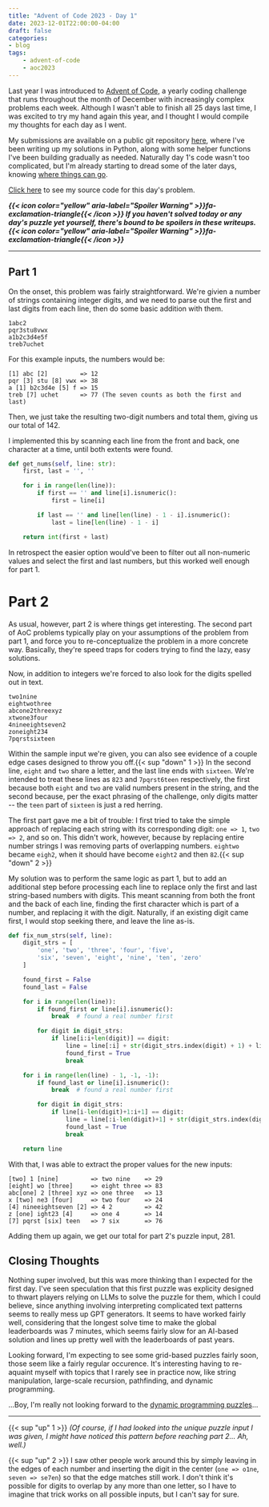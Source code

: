```yaml
---
title: "Advent of Code 2023 - Day 1"
date: 2023-12-01T22:00:00-04:00
draft: false
categories:
- blog
tags:
    - advent-of-code
    - aoc2023
---
```


Last year I was introduced to [Advent of Code](https://adventofcode.com/), a yearly coding challenge that runs throughout the month of December with increasingly complex problems each week. Although I wasn't able to finish all 25 days last time, I was excited to try my hand again this year, and I thought I would compile my thoughts for each day as I went.

My submissions are available on a public git repository [here](https://github.com/Ratheronfire/advent-of-code), where I've been writing up my solutions in Python, along with some helper functions I've been building gradually as needed. Naturally day 1's code wasn't too complicated, but I'm already starting to dread some of the later days, knowing [where things can go](https://github.com/Ratheronfire/advent-of-code/blob/master/2022/day-22.py).

[Click here](https://github.com/Ratheronfire/advent-of-code/blob/master/year_2023/day-1.py) to see my source code for this day's problem.

***{{< icon color="yellow" aria-label="Spoiler Warning" >}}fa-exclamation-triangle{{< /icon >}} If you haven't solved today or any day's puzzle yet yourself, there's bound to be spoilers in these writeups. {{< icon color="yellow" aria-label="Spoiler Warning" >}}fa-exclamation-triangle{{< /icon >}}***

---

## Part 1

On the onset, this problem was fairly straightforward. We're givien a number of strings containing integer digits, and we need to parse out the first and last digits from each line, then do some basic addition with them.

```
1abc2
pqr3stu8vwx
a1b2c3d4e5f
treb7uchet
```

For this example inputs, the numbers would be:

```
[1] abc [2]         => 12
pqr [3] stu [8] vwx => 38
a [1] b2c3d4e [5] f => 15
treb [7] uchet      => 77 (The seven counts as both the first and last)
```

Then, we just take the resulting two-digit numbers and total them, giving us our total of 142.

I implemented this by scanning each line from the front and back, one character at a time, until both extents were found.

```python
def get_nums(self, line: str):
    first, last = '', ''

    for i in range(len(line)):
        if first == '' and line[i].isnumeric():
            first = line[i]

        if last == '' and line[len(line) - 1 - i].isnumeric():
            last = line[len(line) - 1 - i]

    return int(first + last)
```

In retrospect the easier option would've been to filter out all non-numeric values and select the first and last numbers, but this worked well enough for part 1.

# Part 2

As usual, however, part 2 is where things get interesting. The second part of AoC problems typically play on your assumptions of the problem from part 1, and force you to re-conceptualize the problem in a more concrete way. Basically, they're speed traps for coders trying to find the lazy, easy solutions.

Now, in addition to integers we're forced to also look for the digits spelled out in text.

```
two1nine
eightwothree
abcone2threexyz
xtwone3four
4nineeightseven2
zoneight234
7pqrstsixteen
```

Within the sample input we're given, you can also see evidence of a couple edge cases designed to throw you off.{{< sup "down" 1 >}} In the second line, ``eight`` and ``two`` share a letter, and the last line ends with ``sixteen``. We're intended to treat these lines as ``823`` and ``7pqrst6teen`` respectively, the first because both ``eight`` and ``two`` are valid numbers present in the string, and the second because, per the exact phrasing of the challenge, only digits matter -- the ``teen`` part of ``sixteen`` is just a red herring.

The first part gave me a bit of trouble: I first tried to take the simple approach of replacing each string with its corresponding digit: ``one => 1``, ``two => 2``, and so on. This didn't work, however, because by replacing entire number strings I was removing parts of overlapping numbers.  `eightwo` became `eigh2`, when it should have become `eight2` and then `82`.{{< sup "down" 2 >}}

My solution was to perform the same logic as part 1, but to add an additional step before processing each line to replace only the first and last string-based numbers with digits. This meant scanning from both the front and the back of each line, finding the first character which is part of a number, and replacing it with the digit. Naturally, if an existing digit came first, I would stop seeking there, and leave the line as-is.

```python
def fix_num_strs(self, line):
    digit_strs = [
        'one', 'two', 'three', 'four', 'five',
        'six', 'seven', 'eight', 'nine', 'ten', 'zero'
    ]

    found_first = False
    found_last = False

    for i in range(len(line)):
        if found_first or line[i].isnumeric():
            break  # found a real number first

        for digit in digit_strs:
            if line[i:i+len(digit)] == digit:
                line = line[:i] + str(digit_strs.index(digit) + 1) + line[i+len(digit):]
                found_first = True
                break

    for i in range(len(line) - 1, -1, -1):
        if found_last or line[i].isnumeric():
            break  # found a real number first

        for digit in digit_strs:
            if line[i-len(digit)+1:i+1] == digit:
                line = line[:i-len(digit)+1] + str(digit_strs.index(digit) + 1) + line[i+1:]
                found_last = True
                break

    return line
```

With that, I was able to extract the proper values for the new inputs:

```
[two] 1 [nine]         => two nine    => 29
[eight] wo [three]     => eight three => 83
abc[one] 2 [three] xyz => one three   => 13
x [two] ne3 [four]     => two four    => 24
[4] nineeightseven [2] => 4 2         => 42
z [one] ight23 [4]     => one 4       => 14
[7] pqrst [six] teen   => 7 six       => 76
```

Adding them up again, we get our total for part 2's puzzle input, 281.

## Closing Thoughts

Nothing super involved, but this was more thinking than I expected for the first day. I've seen speculation that this first puzzle was explicity designed to thwart players relying on LLMs to solve the puzzle for them, which I could believe, since anything involving interpreting complicated text patterns seems to really mess up GPT generators. It seems to have worked fairly well, considering that the longest solve time to make the global leaderboards was 7 minutes, which seems fairly slow for an AI-based solution and lines up pretty well with the leaderboards of past years.

Looking forward, I'm expecting to see some grid-based puzzles fairly soon, those seem like a fairly regular occurence. It's interesting having to re-aquaint myself with topics that I rarely see in practice now, like string manipulation, large-scale recursion, pathfinding, and dynamic programming.

...Boy, I'm really not looking forward to the [dynamic programming puzzles](https://adventofcode.com/2022/day/16)...

---

{{< sup "up" 1 >}}
*(Of course, if I had looked into the unique puzzle input I was given, I might have noticed this pattern before reaching part 2... Ah, well.)*

{{< sup "up" 2 >}}
I saw other people work around this by simply leaving in the edges of each number and inserting the digit in the center (``one => o1ne``, ``seven => se7en``) so that the edge matches still work. I don't think it's possible for digits to overlap by any more than one letter, so I have to imagine that trick works on all possible inputs, but I can't say for sure.
